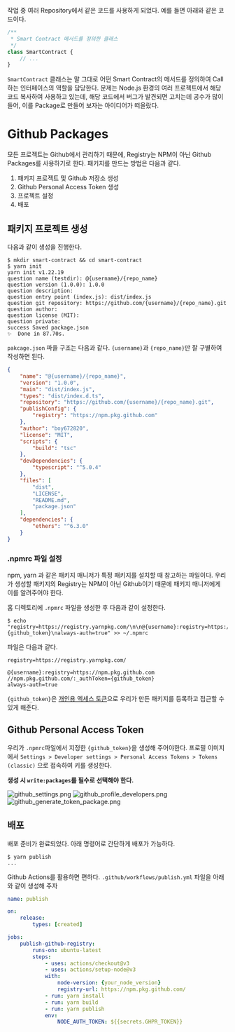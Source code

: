 작업 중 여러 Repository에서 같은 코드를 사용하게 되었다. 예를 들면 아래와 같은 코드이다.
```typescript
/**
 * Smart Contract 메서드를 정의한 클래스
 */
class SmartContract {
	// ...
}
```

`SmartContract` 클래스는 말 그대로 어떤 Smart Contract의 메서드를 정의하여 Call 하는 인터페이스의 역할을 담당한다.
문제는 Node.js 환경의 여러 프로젝트에서 해당 코드 복사하여 사용하고 있는데, 해당 코드에서 버그가 발견되면 고치는데 공수가 많이 들어, 이를 Package로 만들어 보자는 아이디어가 떠올랐다.

# Github Packages
모든 프로젝트는 Github에서 관리하기 때문에, Registry는 NPM이 아닌 Github Packages를 사용하기로 한다. 패키지를 만드는 방법은 다음과 같다.
1. 패키지 프로젝트 및 Github 저장소 생성
2. Github Personal Access Token 생성
3. 프로젝트 설정
4. 배포

## 패키지 프로젝트 생성
다음과 같이 생성을 진행한다.
```shell
$ mkdir smart-contract && cd smart-contract
$ yarn init
yarn init v1.22.19
question name (testdir): @{username}/{repo_name}
question version (1.0.0): 1.0.0
question description:
question entry point (index.js): dist/index.js
question git repository: https://github.com/{username}/{repo_name}.git
question author:
question license (MIT):
question private:
success Saved package.json
✨  Done in 87.70s.
```

`pakcage.json` 파을 구조는 다음과 같다. `{username}`과 `{repo_name}`만 잘 구별하여 작성하면 된다.
```json
{
	"name": "@{username}/{repo_name}",
	"version": "1.0.0",
	"main": "dist/index.js",
	"types": "dist/index.d.ts",
	"repository": "https://github.com/{username}/{repo_name}.git",
	"publishConfig": {
		"registry": "https://npm.pkg.github.com"
	},
	"author": "boy672820",
	"license": "MIT",
	"scripts": {
		"build": "tsc"
	},
	"devDependencies": {
		"typescript": "^5.0.4"
	},
	"files": [
		"dist",
		"LICENSE",
		"README.md",
		"package.json"
	],
	"dependencies": {
		"ethers": "^6.3.0"
	}
}
```

### .npmrc 파일 설정
npm, yarn 과 같은 패키지 매니저가 특정 패키지를 설치할 때 참고하는 파일이다. 우리가 생성할 패키지의 Registry는 NPM이 아닌 Github이기 때문에 패키지 매니저에게 이를 알려주어야 한다.

홈 디렉토리에 `.npmrc` 파일을 생성한 후 다음과 같이 설정한다.
```shell
$ echo "registry=https://registry.yarnpkg.com/\n\n@{username}:registry=https://npm.pkg.github.com\n//npm.pkg.github.com/:_authToken={github_token}\nalways-auth=true" >> ~/.npmrc
```

파일은 다음과 같다.
```
registry=https://registry.yarnpkg.com/

@{username}:registry=https://npm.pkg.github.com
//npm.pkg.github.com/:_authToken={github_token}
always-auth=true
```
`{github_token}`은 [개인용 엑세스 토큰](https://docs.github.com/ko/authentication/keeping-your-account-and-data-secure/creating-a-personal-access-token)으로 우리가 만든 패키지를 등록하고 접근할 수 있게 해준다.

## Github Personal Access Token
우리가 `.npmrc`파일에서 지정한 `{github_token}`을 생성해 주어야한다.
프로필 이미지에서 `Settings > Developer settings > Personal Access Tokens > Tokens (classic)` 으로 접속하여 키를 생성한다.

**생성 시 `write:packages`를 필수로 선택해야 한다.**

![github_settings.png](https://boy672820.github.io/assets/images/2023-05-20-npm-package/github_settings.png)
![github_profile_developers.png](https://boy672820.github.io/assets/images/2023-05-20-npm-package/github_profile_developers.png)
![github_generate_token_package.png](https://boy672820.github.io/assets/images/2023-05-20-npm-package/github_generate_token_package.png)

## 배포
배포 준비가 완료되었다. 아래 명령어로 간단하게 배포가 가능하다.

```shell
$ yarn publish
...
```

Github Actions를 활용하면 편하다. `.github/workflows/publish.yml` 파일을 아래와 같이 생성해 주자

```yml
name: publish

on:
	release:
		types: [created]

jobs:
	publish-github-registry:
		runs-on: ubuntu-latest
		steps:
			- uses: actions/checkout@v3
			- uses: actions/setup-node@v3
			with:
				node-version: {your_node_version}
				registry-url: https://npm.pkg.github.com/
			- run: yarn install
			- run: yarn build
			- run: yarn publish
			env:
				NODE_AUTH_TOKEN: ${{secrets.GHPR_TOKEN}}
```
